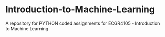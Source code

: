# Introduction-to-Machine-Learning
A repository for PYTHON coded assignments for ECGR4105 - Introduction to Machine Learning 
